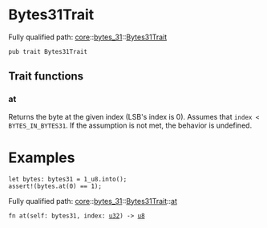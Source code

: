 # Bytes31Trait

Fully qualified path: [core](./core.md)::[bytes_31](./core-bytes_31.md)::[Bytes31Trait](./core-bytes_31-Bytes31Trait.md)

<pre><code class="language-cairo">pub trait Bytes31Trait</code></pre>

## Trait functions

### at

Returns the byte at the given index (LSB's index is 0).
Assumes that `index < BYTES_IN_BYTES31`. If the assumption is not met, the behavior is
undefined.
# Examples

```cairo
let bytes: bytes31 = 1_u8.into();
assert!(bytes.at(0) == 1);
```

Fully qualified path: [core](./core.md)::[bytes_31](./core-bytes_31.md)::[Bytes31Trait](./core-bytes_31-Bytes31Trait.md)::[at](./core-bytes_31-Bytes31Trait.md#at)

<pre><code class="language-cairo">fn at(self: bytes31, index: <a href="core-integer-u32.html">u32</a>) -&gt; <a href="core-integer-u8.html">u8</a></code></pre>


